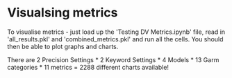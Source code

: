 # Visualsing metrics

To visualise metrics - just load up the 'Testing DV Metrics.ipynb' file, read in 'all_results.pkl' and 'combined_metrics.pkl' and run all the cells.
You should then be able to plot graphs and charts.

There are 2 Precision Settings * 2 Keyword Settings * 4 Models * 13 Garm categories * 11 metrics = 2288 different charts available!
